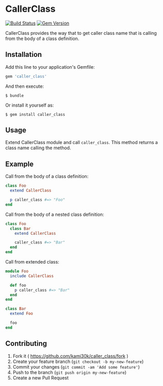 # CallerClass

[![Build Status](https://travis-ci.org/kami30k/caller_class.svg)](https://travis-ci.org/kami30k/caller_class)
[![Gem Version](https://badge.fury.io/rb/caller_class.svg)](http://badge.fury.io/rb/caller_class)

CallerClass provides the way that to get caller class name that is calling from the body of a class definition.

## Installation

Add this line to your application's Gemfile:

```ruby
gem 'caller_class'
```

And then execute:

    $ bundle

Or install it yourself as:

    $ gem install caller_class

## Usage

Extend CallerClass module and call `caller_class`.
This method returns a class name calling the method.

## Example

Call from the body of a class definition:

```ruby
class Foo
  extend CallerClass

  p caller_class #=> "Foo"
end
```

Call from the body of a nested class definition:

```ruby
class Foo
  class Bar
    extend CallerClass

    caller_class #=> "Bar"
  end
end
```

Call from extended class:

```ruby
module Foo
  include CallerClass

  def foo
    p caller_class #=> "Bar"
  end
end

class Bar
  extend Foo

  foo
end
```

## Contributing

1. Fork it ( https://github.com/kami30k/caller_class/fork )
2. Create your feature branch (`git checkout -b my-new-feature`)
3. Commit your changes (`git commit -am 'Add some feature'`)
4. Push to the branch (`git push origin my-new-feature`)
5. Create a new Pull Request
